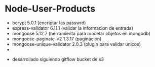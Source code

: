 # Node-User-Products

- bcrypt 5.0.1 (encriptar las passwrd)
- express-validator 6.11.1 (validar la informacion de entrada)
- mongoose 5.12.7 (herramienta para modelar objetos en mongodb)
- mongoose-paginate-v2 1.3.17 (paginacion)
- mongoose-unique-validator 2.0.3 (plugin para validar unicos)
- 

* desarrollado siguiendo gitflow 
bucket de s3